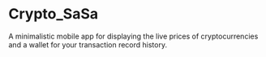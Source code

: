 # Crypto_SaSa
A minimalistic mobile app for displaying the live prices of cryptocurrencies and a wallet for your transaction record history.
